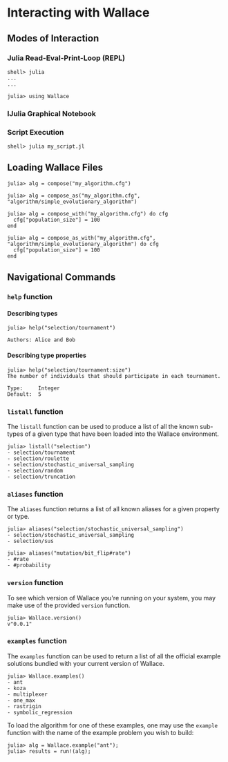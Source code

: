 # Interacting with Wallace

## Modes of Interaction

### Julia Read-Eval-Print-Loop (REPL)

```
shell> julia
...
...

julia> using Wallace
```

### IJulia Graphical Notebook

### Script Execution

```
shell> julia my_script.jl
```

## Loading Wallace Files

```
julia> alg = compose("my_algorithm.cfg")
```

```
julia> alg = compose_as("my_algorithm.cfg", "algorithm/simple_evolutionary_algorithm")
```

```
julia> alg = compose_with("my_algorithm.cfg") do cfg
  cfg["population_size"] = 100
end

julia> alg = compose_as_with("my_algorithm.cfg", "algorithm/simple_evolutionary_algorithm") do cfg
  cfg["population_size"] = 100
end
```

## Navigational Commands

### `help` function

#### Describing types

```
julia> help("selection/tournament")

Authors: Alice and Bob
```

#### Describing type properties

```
julia> help("selection/tournament:size")
The number of individuals that should participate in each tournament.

Type:     Integer
Default:  5
```

### `listall` function

The `listall` function can be used to produce a list of all the known
sub-types of a given type that have been loaded into the Wallace
environment.

```
julia> listall("selection")
- selection/tournament
- selection/roulette
- selection/stochastic_universal_sampling
- selection/random
- selection/truncation
```

### `aliases` function
The `aliases` function returns a list of all known aliases for a given property
or type.

```
julia> aliases("selection/stochastic_universal_sampling")
- selection/stochastic_universal_sampling
- selection/sus

julia> aliases("mutation/bit_flip#rate")
- #rate
- #probability
```

### `version` function

To see which version of Wallace you're running on your system, you may make use
of the provided `version` function.

```
julia> Wallace.version()
v"0.0.1"
```

### `examples` function
The `examples` function can be used to return a list of all the official
example solutions bundled with your current version of Wallace.

```
julia> Wallace.examples()
- ant
- koza
- multiplexer
- one_max
- rastrigin
- symbolic_regression
```

To load the algorithm for one of these examples, one may use the
`example` function with the name of the example problem you wish to build:

```
julia> alg = Wallace.example("ant");
julia> results = run!(alg);
```
